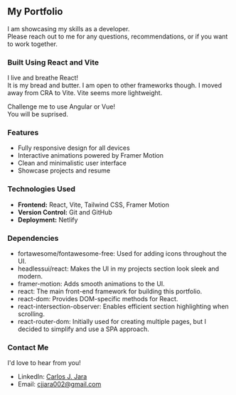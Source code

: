 ## My Portfolio

I am showcasing my skills as a developer.<br />
Please reach out to me for any questions, recommendations, or if you want to work together.

### Built Using React and Vite

I live and breathe React!<br />
It is my bread and butter. I am open to other frameworks though.
I moved away from CRA to Vite. 
Vite seems more lightweight.

Challenge me to use Angular or Vue!<br />
You will be suprised.

### Features

- Fully responsive design for all devices
- Interactive animations powered by Framer Motion
- Clean and minimalistic user interface
- Showcase projects and resume

### Technologies Used

- **Frontend:** React, Vite, Tailwind CSS, Framer Motion
- **Version Control:** Git and GitHub
- **Deployment:** Netlify

### Dependencies
- fortawesome/fontawesome-free: Used for adding icons throughout the UI.
- headlessui/react: Makes the UI in my projects section look sleek and modern.
- framer-motion: Adds smooth animations to the UI.
- react: The main front-end framework for building this portfolio.
- react-dom: Provides DOM-specific methods for React.
- react-intersection-observer: Enables efficient section highlighting when scrolling.
- react-router-dom: Initially used for creating multiple pages, but I decided to simplify and use a SPA approach.

### Contact Me

I'd love to hear from you!  
- LinkedIn: [Carlos J. Jara](https://www.linkedin.com/in/carlos-j-jara)    
- Email: [cjjara002@gmail.com](mailto:cjjara002@gmail.com)
